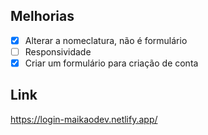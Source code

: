 ## Melhorias

- [x] Alterar a nomeclatura, não é formulário
- [ ] Responsividade
- [x] Criar um formulário para criação de conta

## Link

https://login-maikaodev.netlify.app/
